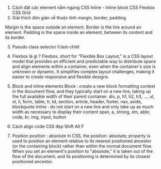 1. Cách đặt các element nằm ngang 
CSS Inline - Inline block
CSS Flexbox 
CSS Grid 
2. Giải thích đơn giản về thuộc tính margin, border, padding

Margin is the space outside an element.
Border is the line around an element.
Padding is the space inside an element, between its content and its border.

3. Pseudo class selector 
li:last-child

4. Flexbox là gì ? 
Flexbox, short for "Flexible Box Layout," is a CSS layout model that provides an efficient and predictable way to distribute space and align elements within a container, even when the container's size is unknown or dynamic. It simplifies complex layout challenges, making it easier to create responsive and flexible designs.

5. Block and inline elements 
Block  : create a new block formatting context in the document flow, and they typically start on a new line, taking up the full available width of their parent container.
    div, p, h1, h2, h3, ..., ul, ol, li, form, table, tr, td, section, article, header, footer, nav, aside, blockquote
Inline : do not start on a new line and only take up as much width as necessary to display their content
    span, a, strong, em, abbr, code, br, img, input, button

6. Cách align code CSS đẹp 
Shift Alt F

7. Position
position : absolute 
In CSS, the position: absolute; property is used to position an element relative to its nearest positioned ancestor (or the containing block) rather than within the normal document flow. When you set an element's position to "absolute," it is taken out of the flow of the document, and its positioning is determined by its closest positioned ancestor.
